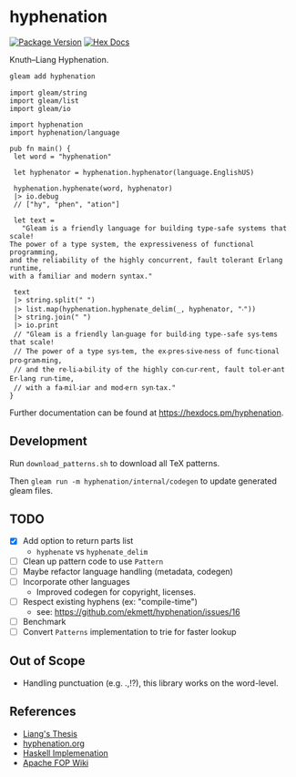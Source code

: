 # hyphenation

[![Package Version](https://img.shields.io/hexpm/v/hyphenation)](https://hex.pm/packages/hyphenation)
[![Hex Docs](https://img.shields.io/badge/hex-docs-ffaff3)](https://hexdocs.pm/hyphenation/)

Knuth–Liang Hyphenation.

```sh
gleam add hyphenation
```
```gleam
import gleam/string
import gleam/list
import gleam/io

import hyphenation
import hyphenation/language

pub fn main() {
 let word = "hyphenation"

 let hyphenator = hyphenation.hyphenator(language.EnglishUS)

 hyphenation.hyphenate(word, hyphenator)
 |> io.debug
 // ["hy", "phen", "ation"]

 let text =
   "Gleam is a friendly language for building type-safe systems that scale!
The power of a type system, the expressiveness of functional programming,
and the reliability of the highly concurrent, fault tolerant Erlang runtime,
with a familiar and modern syntax."

 text
 |> string.split(" ")
 |> list.map(hyphenation.hyphenate_delim(_, hyphenator, "‧"))
 |> string.join(" ")
 |> io.print
 // "Gleam is a friendly lan‧guage for build‧ing type‧-safe sys‧tems that scale!
 // The power of a type sys‧tem, the ex‧pres‧sive‧ness of func‧tional pro‧gram‧ming,
 // and the re‧li‧a‧bil‧ity of the highly con‧cur‧rent, fault tol‧er‧ant Er‧lang run‧time,
 // with a fa‧mil‧iar and mod‧ern syn‧tax."
}
```

Further documentation can be found at <https://hexdocs.pm/hyphenation>.

## Development
Run `download_patterns.sh` to download all TeX patterns.

Then `gleam run -m hyphenation/internal/codegen` to update generated gleam files.

## TODO

- [X] Add option to return parts list
    - `hyphenate` vs `hyphenate_delim`
- [ ] Clean up pattern code to use `Pattern`
- [ ] Maybe refactor language handling (metadata, codegen)
- [ ] Incorporate other languages
    - Improved codegen for copyright, licenses.
- [ ] Respect existing hyphens (ex: "compile-time")
    - see: https://github.com/ekmett/hyphenation/issues/16
- [ ] Benchmark
- [ ] Convert `Patterns` implementation to trie for faster lookup

## Out of Scope
- Handling punctuation (e.g. .,!?), this library works on the word-level.

## References
- [Liang's Thesis](https://www.tug.org/docs/liang/liang-thesis.pdf)
- [hyphenation.org](https://www.hyphenation.org/)
- [Haskell Implemenation](https://github.com/ekmett/hyphenation)
- [Apache FOP Wiki](https://cwiki.apache.org/confluence/display/XMLGRAPHICSFOP/AutomaticHyphenation)

